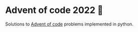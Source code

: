 # Advent of code 2022 🎄

Solutions to <a href="https://www.adventofcode.com/2022" target="_blank">Advent of code</a> problems implemented in python.
